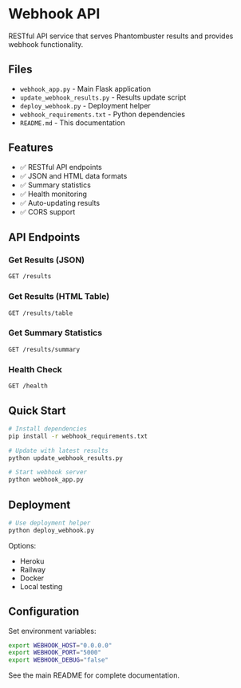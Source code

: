# Webhook API

RESTful API service that serves Phantombuster results and provides webhook functionality.

## Files

- `webhook_app.py` - Main Flask application
- `update_webhook_results.py` - Results update script
- `deploy_webhook.py` - Deployment helper
- `webhook_requirements.txt` - Python dependencies
- `README.md` - This documentation

## Features

- ✅ RESTful API endpoints
- ✅ JSON and HTML data formats
- ✅ Summary statistics
- ✅ Health monitoring
- ✅ Auto-updating results
- ✅ CORS support

## API Endpoints

### Get Results (JSON)
```
GET /results
```

### Get Results (HTML Table)
```
GET /results/table
```

### Get Summary Statistics
```
GET /results/summary
```

### Health Check
```
GET /health
```

## Quick Start

```bash
# Install dependencies
pip install -r webhook_requirements.txt

# Update with latest results
python update_webhook_results.py

# Start webhook server
python webhook_app.py
```

## Deployment

```bash
# Use deployment helper
python deploy_webhook.py
```

Options:
- Heroku
- Railway
- Docker
- Local testing

## Configuration

Set environment variables:

```bash
export WEBHOOK_HOST="0.0.0.0"
export WEBHOOK_PORT="5000"
export WEBHOOK_DEBUG="false"
```

See the main README for complete documentation.
